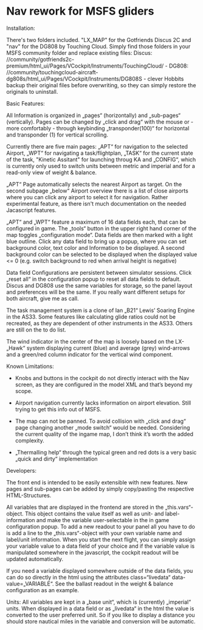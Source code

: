 # Nav rework for MSFS gliders

Installation:

There's two folders included. "LX_MAP" for the Gotfriends Discus 2C and "nav" for the DG808 by Touching Cloud. Simply find those folders in your MSFS community folder and replace existing files: Discus: //community/gotfriends2c-premium/html_ui/Pages/VCockpit/Instruments/TouchingCloud/ - DG808: //community/touchingcloud-aircraft-dg808s/html_ui/Pages/VCockpit/Instruments/DG808S - clever Hobbits backup their original files before overwriting, so they can simply restore the originals to uninstall.

Basic Features:

All Information is organized in „pages“ (horizontally) and „sub-pages“ (vertically). Pages can be changed by „click and drag“ with the mouse or - more comfortably - through keybinding „transponder(100)“ for horizontal and transponder (1) for vertical scrolling. 

Currently there are five main pages: „APT“ for navigation to the selected Airport, „WPT“ for navigating a task/flightplan, „TASK“ for the current state of the task, "Kinetic Assitant" for launching throug KA and „CONFIG“, which is currently only used to switch units between metric and imperial and for a read-only view of weight & balance.

„APT“ Page automatically selects the nearest Airport as target. On the second subpage „below“ Airport overview there is a list of close airports where you can click any airport to select it for navigation. Rather experimental feature, as there isn't much documentation on the needed Jacascript features.

„APT“ and „WPT“ feature a maximum of 16 data fields each, that can be configured in game. The „tools“ button in the upper right hand corner of the map toggles „configuration mode“. Data fields are then marked with a light blue outline. Click any data field to bring up a popup, where you can set background color, text color and Information to be displayed. A second background color can be selected to be displayed when the displayed value <= 0 (e.g. switch background to red when arrival height is negative)

Data field Configurations are persistent between simulator sessions. Click „reset all“ in the configuration popup to reset all data fields to default. Discus and DG808 use the same variables for storage, so the panel layout and preferences will be the same. If you really want different setups for both aircraft, give me as call.

The task management system is a clone of Ian „B21“ Lewis’ Soaring Engine in the AS33. Some features like calculating glide ratios could not be recreated, as they are dependent of other instruments in the AS33. Others are still on the to do list.

The wind indicator in the center of the map is loosely based on the LX-„Hawk“ system displaying current (blue) and average (grey) wind-arrows and a green/red column indicator for the vertical wind component.


Known Limitations: 

- Knobs and buttons in the cockpit do not directly interact with the Nav screen, as they are configured in the model XML and that’s beyond my scope.

- Airport navigation currently lacks information on airport elevation. Still trying to get this info out of MSFS.

- The map can not be panned. To avoid collision with „click and drag“ page changing another „mode switch“ would be needed. Considering the current quality of the ingame map, I don’t think it’s worth the added complexity. 

- „Thermalling help“ through the typical green and red dots is a very basic „quick and dirty“ implementation

 

Developers:

The front end is intended to be easily extensible with new features. New pages and sub-pages can be added by simply copy/pasting the respective HTML-Structures.

All variables that are displayed in the frontend are stored in the „this.vars“-object. This object contains the value itself as well as unit- and label-information and make the variable user-selectable in the in game configuration popup. To add a new readout to your panel all you have to do is add a line to the „this.vars“-object with your own variable name and label/unit information. When you start the next flight, you can simply assign your variable value to a data field of your choice and if the variable value is manipulated somewhere in the javascript, the cockpit readout will be updated automatically.

If you need a variable displayed somewhere outside of the data fields, you can do so directly in the html using the attributes  class=“livedata“ data-value=„VARIABLE“. See the ballast readout in the weight & balance configuration as an example.

Units: All variables are kept in a „base unit“, which is (currently) „imperial“ units. When displayed in a data field or as „livedata“ in the html the value is converted to the user preferred unit. So if you like to display a distance you should store nautical miles in the variable and conversion will be automatic.

 

